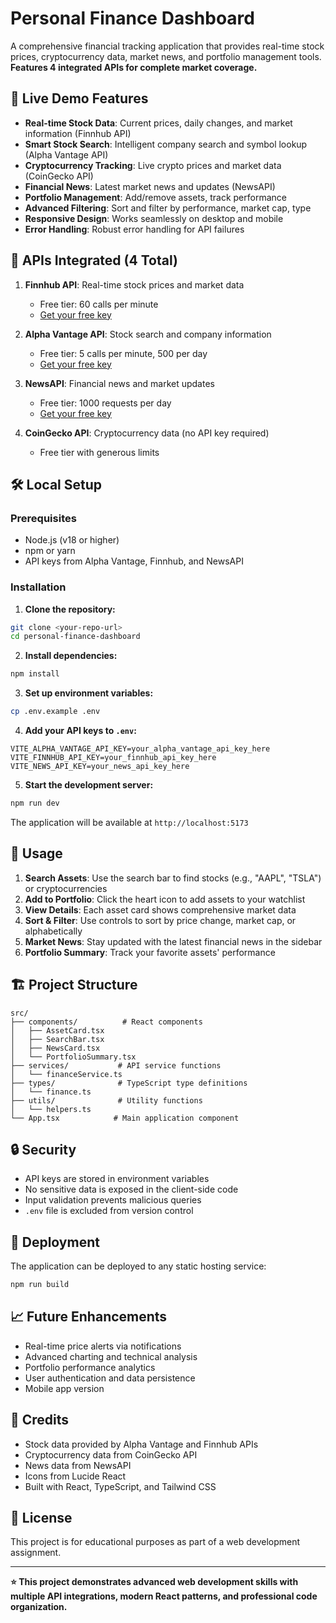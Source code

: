 # Personal Finance Dashboard

A comprehensive financial tracking application that provides real-time stock prices, cryptocurrency data, market news, and portfolio management tools. **Features 4 integrated APIs for complete market coverage.**

## 🚀 Live Demo Features

- **Real-time Stock Data**: Current prices, daily changes, and market information (Finnhub API)
- **Smart Stock Search**: Intelligent company search and symbol lookup (Alpha Vantage API)
- **Cryptocurrency Tracking**: Live crypto prices and market data (CoinGecko API)
- **Financial News**: Latest market news and updates (NewsAPI)
- **Portfolio Management**: Add/remove assets, track performance
- **Advanced Filtering**: Sort and filter by performance, market cap, type
- **Responsive Design**: Works seamlessly on desktop and mobile
- **Error Handling**: Robust error handling for API failures

## 🔌 APIs Integrated (4 Total)

1. **Finnhub API**: Real-time stock prices and market data
   - Free tier: 60 calls per minute
   - [Get your free key](https://finnhub.io/register)

2. **Alpha Vantage API**: Stock search and company information
   - Free tier: 5 calls per minute, 500 per day
   - [Get your free key](https://www.alphavantage.co/support/#api-key)

3. **NewsAPI**: Financial news and market updates
   - Free tier: 1000 requests per day
   - [Get your free key](https://newsapi.org/register)

4. **CoinGecko API**: Cryptocurrency data (no API key required)
   - Free tier with generous limits

## 🛠️ Local Setup

### Prerequisites
- Node.js (v18 or higher)
- npm or yarn
- API keys from Alpha Vantage, Finnhub, and NewsAPI

### Installation

1. **Clone the repository:**
```bash
git clone <your-repo-url>
cd personal-finance-dashboard
```

2. **Install dependencies:**
```bash
npm install
```

3. **Set up environment variables:**
```bash
cp .env.example .env
```

4. **Add your API keys to `.env`:**
```env
VITE_ALPHA_VANTAGE_API_KEY=your_alpha_vantage_api_key_here
VITE_FINNHUB_API_KEY=your_finnhub_api_key_here
VITE_NEWS_API_KEY=your_news_api_key_here
```

5. **Start the development server:**
```bash
npm run dev
```

The application will be available at `http://localhost:5173`

## 📱 Usage

1. **Search Assets**: Use the search bar to find stocks (e.g., "AAPL", "TSLA") or cryptocurrencies
2. **Add to Portfolio**: Click the heart icon to add assets to your watchlist
3. **View Details**: Each asset card shows comprehensive market data
4. **Sort & Filter**: Use controls to sort by price change, market cap, or alphabetically
5. **Market News**: Stay updated with the latest financial news in the sidebar
6. **Portfolio Summary**: Track your favorite assets' performance

## 🏗️ Project Structure

```
src/
├── components/          # React components
│   ├── AssetCard.tsx
│   ├── SearchBar.tsx
│   ├── NewsCard.tsx
│   └── PortfolioSummary.tsx
├── services/           # API service functions
│   └── financeService.ts
├── types/              # TypeScript type definitions
│   └── finance.ts
├── utils/              # Utility functions
│   └── helpers.ts
└── App.tsx            # Main application component
```

## 🔒 Security

- API keys are stored in environment variables
- No sensitive data is exposed in the client-side code
- Input validation prevents malicious queries
- `.env` file is excluded from version control

## 🚀 Deployment

The application can be deployed to any static hosting service:

```bash
npm run build
```

## 📈 Future Enhancements

- Real-time price alerts via notifications
- Advanced charting and technical analysis
- Portfolio performance analytics
- User authentication and data persistence
- Mobile app version

## 🙏 Credits

- Stock data provided by Alpha Vantage and Finnhub APIs
- Cryptocurrency data from CoinGecko API
- News data from NewsAPI
- Icons from Lucide React
- Built with React, TypeScript, and Tailwind CSS

## 📄 License

This project is for educational purposes as part of a web development assignment.

---

**⭐ This project demonstrates advanced web development skills with multiple API integrations, modern React patterns, and professional code organization.**
